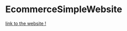 # EcommerceSimpleWebsite

[link to the website !](https://ecommerce-phone-store-recording.netlify.app/)
